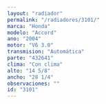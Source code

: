 ```yaml
---
layout: "radiador"
permalink: "/radiadores/3101/"
marca: "Honda"
modelo: "Accord"
ano: "2004"
motor: "V6 3.0"
transmision: "Automática"
parte: "432641"
clima: "Con clima"
alto: "14 5/8"
ancho: "28 1/4"
observaciones: ""
id: "3101"
---
```


